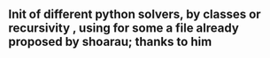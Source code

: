 ## Init of different python solvers, by classes or recursivity , using for some a file already proposed by shoarau; thanks to him
